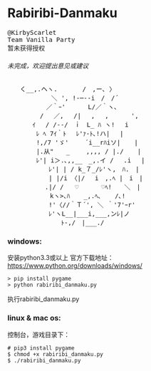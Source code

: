 Rabiribi-Danmaku
================================
<pre>
@KirbyScarlet
Team Vanilla Party
暂未获得授权
</pre>
###### 未完成，欢迎提出意见或建议
<pre>
　　く__,.ヘヽ.　　　　/　,ー､ 〉
　　　　　　　＼ ', !-─‐-i　/　/´
　　　　 　 ／｀ｰ'　　　 L/／｀ヽ､
　　　 　 /　 ／,　 /|　 ,　 ,　　　 ',
　　　　ｲ 　/ /-‐/　ｉ　L_ ﾊ ヽ!　 i
　　　　 ﾚ ﾍ 7ｲ｀ﾄ　 ﾚ'ｧ-ﾄ､!ハ|　 |
　　　　 !,/7 'ゞ'　　 ´i__rﾊiソ| 　 |　　　
　　　　 |.从"　　_　　 ,,,, / |./ 　 |
　　　　 ﾚ'| i＞.､,,__　_,.イ / 　.i 　|
　　　　　　 ﾚ'| | / k_７_/ﾚ'ヽ,　ﾊ.　|
　　　　　　 | |/i 〈|/　 i　,.ﾍ |　i　|
　　　　　　.|/ /   ♡      ♡ﾍ!　　＼　|
　　　 　 　 kヽ>､ﾊ 　 _,.ﾍ､ 　 /､!
　　　　　　 !'〈//｀Ｔ´', ＼ ｀'7'ｰr'
　　　　　　 ﾚ'ヽL__|___i,___,ンﾚ|ノ
　　　　　 　　　ﾄ-,/　|___./
</pre>
### windows:
安装python3.3或以上
官方下载地址：https://www.python.org/downloads/windows/

    > pip install pygame
    > python rabiribi_danmaku.py
    
执行rabiribi_danmaku.py
    
### linux & mac os:
控制台，游戏目录下：

    # pip3 install pygame
    $ chmod +x rabiribi_danmaku.py
    $ ./rabiribi_danmaku.py
